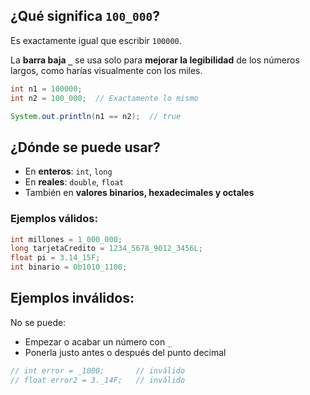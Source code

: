 ## ¿Qué significa `100_000`?

Es exactamente igual que escribir `100000`.

La **barra baja `_`** se usa solo para **mejorar la legibilidad** de los números largos, como harías visualmente con los miles.

```java
int n1 = 100000;
int n2 = 100_000;  // Exactamente lo mismo

System.out.println(n1 == n2);  // true
```

## ¿Dónde se puede usar?

- En **enteros**: `int`, `long`
- En **reales**: `double`, `float`
- También en **valores binarios, hexadecimales y octales**

### Ejemplos válidos:
```java
int millones = 1_000_000;
long tarjetaCredito = 1234_5678_9012_3456L;
float pi = 3.14_15F;
int binario = 0b1010_1100;
```

##  Ejemplos inválidos:

No se puede:
- Empezar o acabar un número con `_`
- Ponerla justo antes o después del punto decimal

```java
// int error = _1000;       // inválido
// float error2 = 3._14F;   // inválido
```
